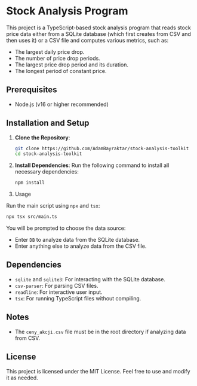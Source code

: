 # Stock Analysis Program

This project is a TypeScript-based stock analysis program that reads stock price data either from a SQLite database (which first creates from CSV and then uses it) or a CSV file and computes various metrics, such as:

- The largest daily price drop.
- The number of price drop periods.
- The largest price drop period and its duration.
- The longest period of constant price.

## Prerequisites

- Node.js (v16 or higher recommended)

## Installation and Setup

1. **Clone the Repository**:

   ```bash
   git clone https://github.com/AdamBayraktar/stock-analysis-toolkit
   cd stock-analysis-toolkit
   ```

2. **Install Dependencies**:
   Run the following command to install all necessary dependencies:

   ```bash
   npm install
   ```

3. Usage

Run the main script using `npx` and `tsx`:

```bash
npx tsx src/main.ts
```

You will be prompted to choose the data source:

- Enter `DB` to analyze data from the SQLite database.
- Enter anything else to analyze data from the CSV file.

## Dependencies

- `sqlite` and `sqlite3`: For interacting with the SQLite database.
- `csv-parser`: For parsing CSV files.
- `readline`: For interactive user input.
- `tsx`: For running TypeScript files without compiling.

## Notes

- The `ceny_akcji.csv` file must be in the root directory if analyzing data from CSV.

## License

This project is licensed under the MIT License. Feel free to use and modify it as needed.
